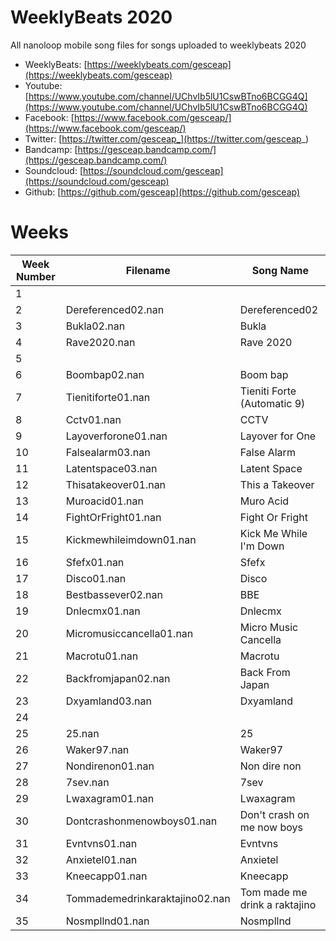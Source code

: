 # WeeklyBeats 2020

All nanoloop mobile song files for songs uploaded to weeklybeats 2020

* WeeklyBeats: [https://weeklybeats.com/gesceap](https://weeklybeats.com/gesceap)
* Youtube: [https://www.youtube.com/channel/UChvIb5lU1CswBTno6BCGG4Q](https://www.youtube.com/channel/UChvIb5lU1CswBTno6BCGG4Q)
* Facebook: [https://www.facebook.com/gesceap/](https://www.facebook.com/gesceap/)
* Twitter: [https://twitter.com/gesceap_](https://twitter.com/gesceap_)
* Bandcamp: [https://gesceap.bandcamp.com/](https://gesceap.bandcamp.com/)
* Soundcloud: [https://soundcloud.com/gesceap](https://soundcloud.com/gesceap)
* Github: [https://github.com/gesceap](https://github.com/gesceap)

# Weeks

| Week Number | Filename | Song Name |
|-|-|-|
| 1 | | | |
| 2 | Dereferenced02.nan | Dereferenced02 |
| 3 | Bukla02.nan | Bukla |
| 4 | Rave2020.nan | Rave 2020 |
| 5 | | | |
| 6 | Boombap02.nan | Boom bap |
| 7 | Tienitiforte01.nan | Tieniti Forte (Automatic 9) |
| 8 | Cctv01.nan | CCTV |
| 9 | Layoverforone01.nan | Layover for One |
| 10 | Falsealarm03.nan | False Alarm |
| 11 | Latentspace03.nan | Latent Space |
| 12 | Thisatakeover01.nan | This a Takeover |
| 13 | Muroacid01.nan | Muro Acid |
| 14 | FightOrFright01.nan | Fight Or Fright |
| 15 | Kickmewhileimdown01.nan | Kick Me While I'm Down |
| 16 | Sfefx01.nan | Sfefx |
| 17 | Disco01.nan | Disco |
| 18 | Bestbassever02.nan | BBE |
| 19 | Dnlecmx01.nan | Dnlecmx |
| 20 | Micromusiccancella01.nan | Micro Music Cancella |
| 21 | Macrotu01.nan | Macrotu |
| 22 | Backfromjapan02.nan | Back From Japan |
| 23 | Dxyamland03.nan | Dxyamland |
| 24 | | |
| 25 | 25.nan | 25 |
| 26 | Waker97.nan | Waker97 |
| 27 | Nondirenon01.nan | Non dire non |
| 28 | 7sev.nan | 7sev |
| 29 | Lwaxagram01.nan | Lwaxagram |
| 30 | Dontcrashonmenowboys01.nan | Don't crash on me now boys |
| 31 | Evntvns01.nan | Evntvns |
| 32 | Anxietel01.nan | Anxietel |
| 33 | Kneecapp01.nan | Kneecapp |
| 34 | Tommademedrinkaraktajino02.nan | Tom made me drink a raktajino |
| 35 | Nosmpllnd01.nan | Nosmpllnd |

